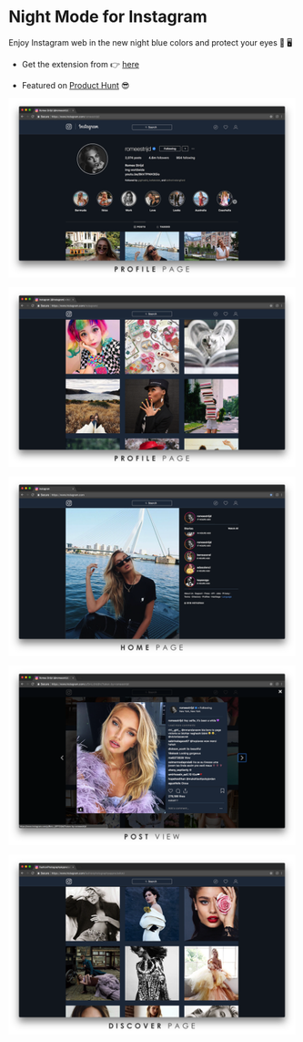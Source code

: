# Night Mode for Instagram
Enjoy Instagram web in the new night blue colors and protect your eyes 🌚 🖥️

- Get the extension from 👉
[here](https://chrome.google.com/webstore/detail/bkiiljdcpccihhoigelmohcfkehdnjej/publish-accepted?authuser=1&hl=en-US)

- Featured on 
[Product Hunt](https://www.producthunt.com/posts/night-mode-for-instagram)  😎



![ScreenShot1](imgs/Screenshots1.png)

![ScreenShot2](imgs/Screenshots2.png)

![ScreenShot3](imgs/Screenshots3.png)

![ScreenShot4](imgs/Screenshots4.png)

![ScreenShot5](imgs/Screenshots5.png)
